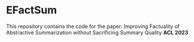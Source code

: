 # EFactSum
This repository contains the code for the paper: Improving Factuality of Abstractive Summarization without Sacrificing Summary Quality **ACL 2023**
